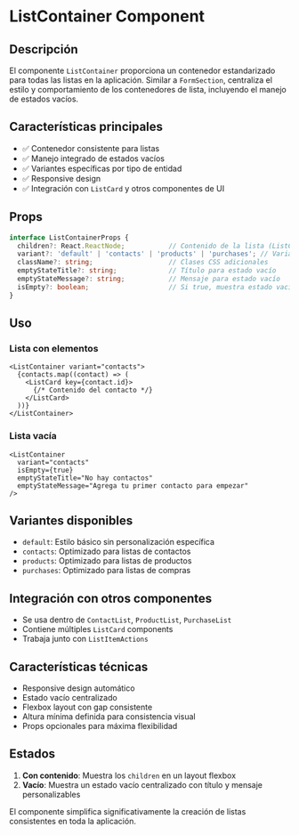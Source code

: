 # ListContainer Component

## Descripción
El componente `ListContainer` proporciona un contenedor estandarizado para todas las listas en la aplicación. Similar a `FormSection`, centraliza el estilo y comportamiento de los contenedores de lista, incluyendo el manejo de estados vacíos.

## Características principales
- ✅ Contenedor consistente para listas
- ✅ Manejo integrado de estados vacíos
- ✅ Variantes específicas por tipo de entidad
- ✅ Responsive design
- ✅ Integración con `ListCard` y otros componentes de UI

## Props

```typescript
interface ListContainerProps {
  children?: React.ReactNode;           // Contenido de la lista (ListCard components)
  variant?: 'default' | 'contacts' | 'products' | 'purchases'; // Variante de estilo
  className?: string;                   // Clases CSS adicionales
  emptyStateTitle?: string;             // Título para estado vacío
  emptyStateMessage?: string;           // Mensaje para estado vacío
  isEmpty?: boolean;                    // Si true, muestra estado vacío
}
```

## Uso

### Lista con elementos
```tsx
<ListContainer variant="contacts">
  {contacts.map((contact) => (
    <ListCard key={contact.id}>
      {/* Contenido del contacto */}
    </ListCard>
  ))}
</ListContainer>
```

### Lista vacía
```tsx
<ListContainer
  variant="contacts"
  isEmpty={true}
  emptyStateTitle="No hay contactos"
  emptyStateMessage="Agrega tu primer contacto para empezar"
/>
```

## Variantes disponibles
- `default`: Estilo básico sin personalización específica
- `contacts`: Optimizado para listas de contactos
- `products`: Optimizado para listas de productos  
- `purchases`: Optimizado para listas de compras

## Integración con otros componentes
- Se usa dentro de `ContactList`, `ProductList`, `PurchaseList`
- Contiene múltiples `ListCard` components
- Trabaja junto con `ListItemActions`

## Características técnicas
- Responsive design automático
- Estado vacío centralizado
- Flexbox layout con gap consistente
- Altura mínima definida para consistencia visual
- Props opcionales para máxima flexibilidad

## Estados
1. **Con contenido**: Muestra los `children` en un layout flexbox
2. **Vacío**: Muestra un estado vacío centralizado con título y mensaje personalizables

El componente simplifica significativamente la creación de listas consistentes en toda la aplicación.
